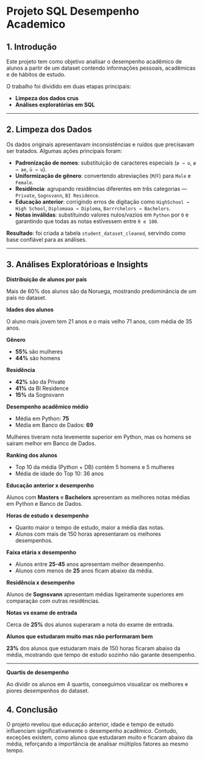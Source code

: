 # Projeto SQL Desempenho Academico

## 1. Introdução

Este projeto tem como objetivo analisar o desempenho acadêmico de alunos a partir de um dataset contendo informações pessoais, acadêmicas e de hábitos de estudo.  

O trabalho foi dividido em duas etapas principais:  
- **Limpeza dos dados crus**  
- **Análises exploratórias em SQL**  


----------------------------------------------------------------------------------------------------------------------------------------------------------------------


## 2. Limpeza dos Dados

Os dados originais apresentavam inconsistências e ruídos que precisavam ser tratados. Algumas ações principais foram:  

- **Padronização de nomes**: substituição de caracteres especiais (`ø → o`, `æ → ae`, `ü → u`).  
- **Uniformização de gênero**: convertendo abreviações (`M`/`F`) para `Male` e `Female`.  
- **Residência**: agrupando residências diferentes em três categorias — `Private`, `Sognsvann`, `BI Residence`.  
- **Educação anterior**: corrigindo erros de digitação como `HighSchool → High School`, `Diplomaaa → Diploma`, `Barrrchelors → Bachelors`.  
- **Notas inválidas**: substituindo valores nulos/vazios em `Python` por `0` e garantindo que todas as notas estivessem entre `0 e 100`.  

**Resultado**: foi criada a tabela `student_dataset_cleaned`, servindo como base confiável para as análises.


----------------------------------------------------------------------------------------------------------------------------------------------------------------------


## 3. Análises Exploratórioas e Insights

**Distribuição de alunos por país**

Mais de 60% dos alunos são da Noruega, mostrando predominância de um país no dataset.

**Idades dos alunos**

O aluno mais jovem tem 21 anos e o mais velho 71 anos, com média de 35 anos.

**Gênero**

- **55%** são mulheres
- **44%** são homens

**Residência**

- **42%** são da Private
- **41%** da BI Residence
- **15%** da Sognsvann

**Desempenho acadêmico médio**

- Média em Python: **75**
- Média em Banco de Dados: **69**

Mulheres tiveram nota levemente superior em Python, mas os homens se saíram melhor em Banco de Dados.

**Ranking dos alunos**

- Top 10 da média (Python + DB) contém 5 homens e 5 mulheres
- Média de idade do Top 10: 36 anos

**Educação anterior x desempenho**

Alunos com **Masters** e **Bachelors** apresentam as melhores notas médias em Python e Banco de Dados.

**Horas de estudo x desempenho**

- Quanto maior o tempo de estudo, maior a média das notas.
- Alunos com mais de 150 horas apresentaram os melhores desempenhos.

**Faixa etária x desempenho**

- Alunos entre **25-45** anos apresentam melhor desempenho.
- Alunos com menos de **25** anos ficam abaixo da média.

**Residência x desempenho**

Alunos de **Sognsvann** apresentam médias ligeiramente superiores em comparação com outras residências.

**Notas vs exame de entrada**

Cerca de **25%** dos alunos superaram a nota do exame de entrada.

**Alunos que estudaram muito mas não performaram bem**

**23%** dos alunos que estudaram mais de 150 horas ficaram abaixo da média, mostrando que tempo de estudo sozinho não garante desempenho.


----------------------------------------------------------------------------------------------------------------------------------------------------------------------


**Quartis de desempenho**

Ao dividir os alunos em 4 quartis, conseguimos visualizar os melhores e piores desempenhos do dataset.

## 4. Conclusão

O projeto revelou que educação anterior, idade e tempo de estudo influenciam significativamente o desempenho acadêmico.
Contudo, exceções existem, como alunos que estudaram muito e ficaram abaixo da média, reforçando a importância de analisar múltiplos fatores ao mesmo tempo.
